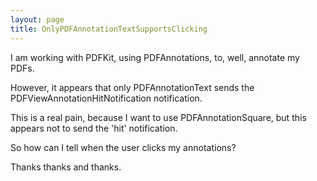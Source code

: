 ```yaml
---
layout: page
title: OnlyPDFAnnotationTextSupportsClicking
---
```




I am working with PDFKit, using PDFAnnotations, to, well, annotate my PDFs.

However, it appears that only PDFAnnotationText sends the PDFViewAnnotationHitNotification notification.

This is a real pain, because I want to use PDFAnnotationSquare, but this appears not to send the 'hit' notification. 

So how can I tell when the user clicks my annotations?

Thanks thanks and thanks.

